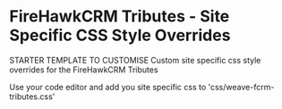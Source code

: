 # FireHawkCRM Tributes - Site Specific CSS Style Overrides

STARTER TEMPLATE TO CUSTOMISE 
Custom site specific css style overrides for the FireHawkCRM Tributes

Use your code editor and add you site specific css to 'css/weave-fcrm-tributes.css'
